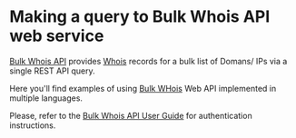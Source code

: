 # Making a query to Bulk Whois API web service

[Bulk Whois API](https://www.whoisxmlapi.com/bulk-whois-api.php) provides 
[Whois](https://www.whoisxmlapi.com/whois-api-doc.php) records for a bulk 
list of Domans/ IPs via a single REST API query.

Here you'll find examples of using
[Bulk WHois](https://www.whoisxmlapi.com/bulk-whois-api.php) Web API
implemented in multiple languages.

Please, refer to the
[Bulk Whois API User Guide](https://www.whoisxmlapi.com/bulk-whois-api-userguide.php) for
authentication instructions.